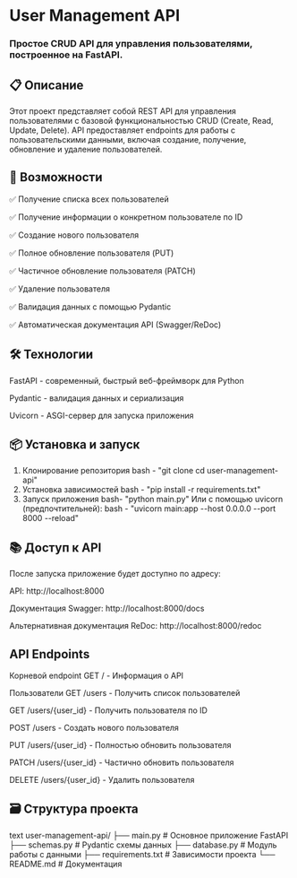 # User Management API
### Простое CRUD API для управления пользователями, построенное на FastAPI.

## 📋 Описание
Этот проект представляет собой REST API для управления пользователями с базовой функциональностью CRUD (Create, Read, Update, Delete). API предоставляет endpoints для работы с пользовательскими данными, включая создание, получение, обновление и удаление пользователей.

## 🚀 Возможности
✅ Получение списка всех пользователей

✅ Получение информации о конкретном пользователе по ID

✅ Создание нового пользователя

✅ Полное обновление пользователя (PUT)

✅ Частичное обновление пользователя (PATCH)

✅ Удаление пользователя

✅ Валидация данных с помощью Pydantic

✅ Автоматическая документация API (Swagger/ReDoc)

## 🛠 Технологии
FastAPI - современный, быстрый веб-фреймворк для Python

Pydantic - валидация данных и сериализация

Uvicorn - ASGI-сервер для запуска приложения

## 📦 Установка и запуск
1. Клонирование репозитория
bash - "git clone <repository-url> cd user-management-api"
2. Установка зависимостей bash - "pip install -r requirements.txt"
3. Запуск приложения bash- "python main.py"
Или с помощью uvicorn (предпочтительней): bash - "uvicorn main:app --host 0.0.0.0 --port 8000 --reload"

## 📚 Доступ к API
После запуска приложение будет доступно по адресу:

API: http://localhost:8000

Документация Swagger: http://localhost:8000/docs

Альтернативная документация ReDoc: http://localhost:8000/redoc

## API Endpoints
Корневой endpoint
GET / - Информация о API

Пользователи
GET /users - Получить список пользователей

GET /users/{user_id} - Получить пользователя по ID

POST /users - Создать нового пользователя

PUT /users/{user_id} - Полностью обновить пользователя

PATCH /users/{user_id} - Частично обновить пользователя

DELETE /users/{user_id} - Удалить пользователя

## 🗃 Структура проекта
text
user-management-api/
├── main.py          # Основное приложение FastAPI
├── schemas.py       # Pydantic схемы данных
├── database.py      # Модуль работы с данными
├── requirements.txt # Зависимости проекта
└── README.md        # Документация
